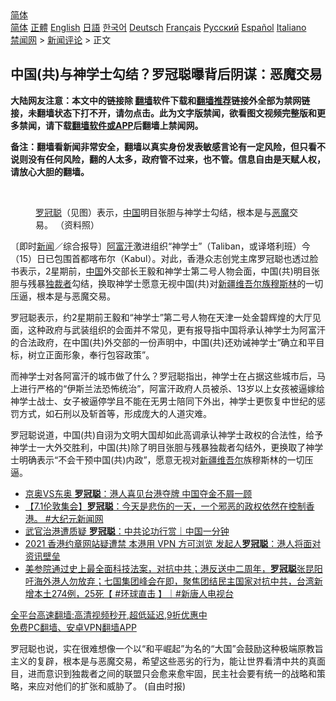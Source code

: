  <!-- 面包屑导航 --> <div class="breadcrumb"><!-- GTranslate: https://gtranslate.io/ -->  <div class="switcher notranslate">  <div class="selected">  <a href="#" onclick="return false;"> 简体</a>  </div>  <div class="option">  <a href="https://www.bannedbook.org" onclick="doGTranslate('zh-CN|zh-CN');jQuery('div.switcher div.selected a').html(jQuery(this).html());return false;" title="简体中文" class="nturl selected"> 简体</a>  <a href="https://www.bannedbook.org/zh-tw/" onclick="doGTranslate('zh-CN|zh-TW');jQuery('div.switcher div.selected a').html(jQuery(this).html());return false;" title="繁體中文" class="nturl"> 正體</a>  <a href="https://www.bannedbook.org/en/" onclick="doGTranslate('zh-CN|en');jQuery('div.switcher div.selected a').html(jQuery(this).html());return false;" title="English" class="nturl"> English</a>  <a href="https://www.bannedbook.org/ja/" onclick="doGTranslate('zh-CN|ja');jQuery('div.switcher div.selected a').html(jQuery(this).html());return false;" title="日本語" class="nturl"> 日語</a>  <a href="https://www.bannedbook.org/ko/" onclick="doGTranslate('zh-CN|ko');jQuery('div.switcher div.selected a').html(jQuery(this).html());return false;" title="한국어" class="nturl"> 한국어</a>  <a href="https://www.bannedbook.org/de/" onclick="doGTranslate('zh-CN|de');jQuery('div.switcher div.selected a').html(jQuery(this).html());return false;" title="Deutsch" class="nturl"> Deutsch</a>  <a href="https://www.bannedbook.org/fr/" onclick="doGTranslate('zh-CN|fr');jQuery('div.switcher div.selected a').html(jQuery(this).html());return false;" title="Français" class="nturl"> Français</a>  <a href="https://www.bannedbook.org/ru/" onclick="doGTranslate('zh-CN|ru');jQuery('div.switcher div.selected a').html(jQuery(this).html());return false;" title="Русский" class="nturl"> Русский</a>  <a href="https://www.bannedbook.org/es/" onclick="doGTranslate('zh-CN|es');jQuery('div.switcher div.selected a').html(jQuery(this).html());return false;" title="Español" class="nturl"> Español</a>  <a href="https://www.bannedbook.org/it/" onclick="doGTranslate('zh-CN|it');jQuery('div.switcher div.selected a').html(jQuery(this).html());return false;" title="Italiano" class="nturl"> Italiano</a>  </div>  </div>      <div class='breadcrumb-sub'><!-- Breadcrumb NavXT 6.3.0 --> <a href="https://www.bannedbook.org/" class="home">禁闻网</a> &gt; <a href="https://www.bannedbook.org/bnews/comments/" class="category">新闻评论</a> &gt; 正文</div></div><h2>中国(共)与神学士勾结？罗冠聪曝背后阴谋：恶魔交易</h2> <p class="notice"><b>大陆网友注意：本文中的链接除 <a href="https://github.com/bannedbook/fanqiang" >翻墙</a>软件下载和<a href="https://github.com/killgcd/justmysocks/blob/master/README.md">翻墙推荐</a>链接外全部为禁网链接，未翻墙状态下打不开，请勿点击。此为文字版禁闻，欲看图文视频完整版和更多禁闻，请下载<a href="https://github.com/bannedbook/fanqiang">翻墙软件或APP</a>后翻墙上禁闻网。</p><p>备注：翻墙看新闻非常安全，翻墙以真实身份发表敏感言论有一定风险，但只看不说则没有任何风险，翻的人太多，政府管不过来，也不管。信息自由是天赋人权，请放心大胆的翻墙。</b></p>  <div class="entry"> <br /> <figure><a href="https://i2.wp.com/upload-images-bucket-v64rleca837do.s3.eu-west-1.amazonaws.com/wp-content/uploads/2021/08/15124443/phpbnfRiy.jpg?fit=800%2C656&#038;ssl=1" data-caption="罗冠聪（见图）表示，中国明目张胆与神学士勾结，根本是与恶魔交易。 （资料照）"></a><figcaption class="wp-caption-text"><a href="https://www.bannedbook.org/bnews/tag/%e7%bd%97%e5%86%a0%e8%81%aa/" class="st_tag internal_tag" rel="tag" title="标签 罗冠聪 下的日志">罗冠聪</a>（见图）表示，<a href="https://www.bannedbook.org/bnews/tag/%E4%B8%AD%E5%9B%BD/" class="st_tag internal_tag" rel="tag" title="标签 中国 下的日志">中国</a>明目张胆与神学士勾结，根本是与<a href="https://www.bannedbook.org/bnews/tag/%e6%81%b6%e9%ad%94/" class="st_tag internal_tag" rel="tag" title="标签 恶魔 下的日志">恶魔</a>交易。 （资料照）</figcaption></figure> <p>〔即时<span class='wp_keywordlink_affiliate'><a href="https://www.bannedbook.org/" title="新闻">新闻</a></span>／综合报导〕<a href="https://www.bannedbook.org/bnews/tag/%e9%98%bf%e5%af%8c%e6%b1%97/" class="st_tag internal_tag" rel="tag" title="标签 阿富汗 下的日志">阿富汗</a>激进组织“神学士”（Taliban，或译塔利班）今（15）日已包围首都喀布尔（Kabul）。对此，香港众志创党主席罗冠聪也透过脸书表示，2星期前，<span class='wp_keywordlink_affiliate'><a href="https://www.bannedbook.org/" title="中国" target="_blank">中国</a></span>外交部长王毅和神学士第二号人物会面，中国(共)明目张胆与残暴<a href="https://www.bannedbook.org/bnews/tag/%e7%8b%ac%e8%a3%81%e8%80%85/" class="st_tag internal_tag" rel="tag" title="标签 独裁者 下的日志">独裁者</a>勾结，换取神学士愿意无视中国(共)对<a href="https://www.bannedbook.org/bnews/tag/%E6%96%B0%E7%96%86%E7%BB%B4%E5%90%BE%E5%B0%94%E6%97%8F/" class="st_tag internal_tag" rel="tag" title="标签 新疆维吾尔族 下的日志">新疆维吾尔族</a><a href="https://www.bannedbook.org/bnews/tag/%e7%a9%86%e6%96%af%e6%9e%97/" class="st_tag internal_tag" rel="tag" title="标签 穆斯林 下的日志">穆斯林</a>的一切压逼，根本是与恶魔交易。</p> <p>罗冠聪表示，约2星期前王毅和“神学士”第二号人物在天津一处金碧辉煌的大厅见面，这种政府与武装组织的会面并不常见，更有报导指中国将承认神学士为阿富汗的合法政府，在中国(共)外交部的一份声明中，中国(共)还劝诫神学士“确立和平目标，树立正面形象，奉行包容政策”。</p>  <p>而神学士对各阿富汗的城市做了什么？罗冠聪指出，神学士在占据这些城市后，马上进行严格的“伊斯兰法恐怖统治”，阿富汗政府人员被杀、13岁以上女孩被逼嫁给神学士战士、女子被逼停学且不能在无男士陪同下外出，神学士更恢复中世纪的惩罚方式，如石刑以及斩首等，形成庞大的人道灾难。</p> <p>罗冠聪说道，中国(共)自诩为文明大国却如此高调承认神学士政权的合法性，给予神学士一大外交胜利，中国(共)除了明目张胆与残暴独裁者勾结外，更换取了神学士明确表示“不会干预中国(共)内政”，愿意无视对<a href="https://www.bannedbook.org/bnews/tag/%E6%96%B0%E7%96%86%E7%BB%B4%E5%90%BE%E5%B0%94/" class="st_tag internal_tag" rel="tag" title="标签 新疆维吾尔 下的日志">新疆维吾尔</a>族穆斯林的一切压逼。</p>  <ul class='op-related-articles' title='相关阅读'> <li><a href='https://www.bannedbook.org/bnews/comments/20210725/1593885.html' target='_blank'>京奥VS东奥 <b>罗冠聪</b>：港人喜见台港夺牌 中国夺金不屑一顾</a></li> <li><a href='https://www.bannedbook.org/bnews/bannedvideo/20210702/1578829.html' target='_blank'>【7.1伦敦集会】<b>罗冠聪</b>：今天是悲伤的一天，一个邪恶的政权依然在控制香港。 #大纪元新闻网</a></li> <li><a href='https://www.bannedbook.org/bnews/taiwannews/20210627/1575107.html' target='_blank'>武官治港遭质疑 <b>罗冠聪</b>：中共论功行赏｜中国一分钟</a></li> <li><a href='https://www.bannedbook.org/bnews/comments/20210619/1570171.html' target='_blank'>2021 香港约章网站疑遭禁 本港用 VPN 方可浏览 发起人<b>罗冠聪</b>：港人将面对资讯壁垒</a></li> <li><a href='https://www.bannedbook.org/bnews/bannedvideo/20210609/1563600.html' target='_blank'>美参院通过史上最全面科技法案，对抗中共；港反送中二周年，<b>罗冠聪</b>张昆阳吁海外港人勿放弃；七国集团峰会在即，聚焦团结民主国家对抗中共，台湾新增本土274例，25死【 #环球直击 】｜#新唐人电视台</a></li> </ul> <p class="texttj"> <a href="https://github.com/bannedbook/fanqiang/wiki/V2ray%E6%9C%BA%E5%9C%BA" target="_blank">全平台高速翻墙:高清视频秒开,超低延迟,9折优惠中</a><br/> <a href="https://github.com/bannedbook/fanqiang/wiki/%E7%A6%81%E9%97%BB%E7%BD%91%E5%AE%89%E5%8D%93%E7%BF%BB%E5%A2%99%E6%96%B0%E9%97%BBAPP" target="_blank">免费PC翻墙、安卓VPN翻墙APP</a></p><p>罗冠聪也说，实在很难想像一个以“和平崛起”为名的“大国”会鼓励这种极端原教旨主义的复辟，根本是与恶魔交易，希望这些恶劣的行为，能让世界看清中共的真面目，进而意识到独裁者之间的联盟只会愈来愈牢固，民主社会要有统一的战略和策略，来应对他们的扩张和威胁了。 (自由时报)</p> <a name='sharetosocial'></a>  <div style="margin-bottom:5px;padding-bottom:5px;clear:both"> <div id="archive-pix-1" class="banner-ads"> <!-- AuctionX Display platform tag START --> <div id="26318x728x90x621x_ADSLOT2" clicktrack="%%CLICK_URL_ESC%%"></div> <!-- AuctionX Display platform tag END --> </div> <div id="archive-pix-2" class="banner-ads"> <!-- AuctionX Display platform tag START --> <div id="26315x300x250x621x_ADSLOT2" clicktrack="%%CLICK_URL_ESC%%"></div> <!-- AuctionX Display platform tag END --> </div> </div>  <div id="archive-pix-1" class="banner-ads"> <!-- AuctionX Display platform tag START --> <div id="26318x728x90x621x_ADSLOT3" clicktrack="%%CLICK_URL_ESC%%"></div> <!-- AuctionX Display platform tag END --> </div> </div><!--END ENTRY--> 